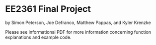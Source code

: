# EE2361 Final Project
by Simon Peterson, Joe Defranco, Matthew Pappas, and Kyler Krenzke

Please see informational PDF for more information concerning function explanations
and example code.


